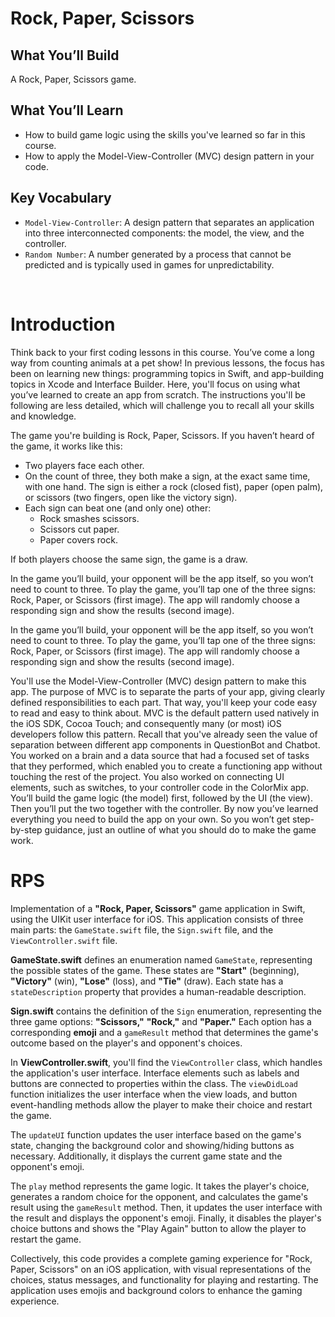 # Rock, Paper, Scissors

## What You’ll Build
A Rock, Paper, Scissors game.

## What You’ll Learn
- How to build game logic using the skills you've learned so far in this course.
- How to apply the Model-View-Controller (MVC) design pattern in your code.

## Key Vocabulary
- `Model-View-Controller`: A design pattern that separates an application into three interconnected components: the model, the view, and the controller.
- `Random Number`: A number generated by a process that cannot be predicted and is typically used in games for unpredictability.

 
# Introduction
Think back to your first coding lessons in this course. You’ve come a long way from counting animals at a pet show!
In previous lessons, the focus has been on learning new things: programming topics in Swift, and app-building topics in Xcode and​ Interface Builder. Here, you'll focus on using what you’ve learned to create an​ app from scratch. The instructions you'll be following are less detailed, which will challenge you to recall all your skills and knowledge.

The game you're building is Rock, Paper, Scissors. If you haven’t heard of the game, it works like this:

- Two players face each other.
- On the count of three, they both make a sign, at the exact same time, with one hand. The sign is either a rock (closed fist), paper (open palm), or scissors (two fingers, open like the victory sign).
- Each sign can beat one (and only one) other:
    - Rock smashes scissors.
    - Scissors cut paper.
    - Paper covers rock.

If both players choose the same sign, the game is a draw.

In the game you’ll build, your opponent will be the app itself, so you won’t need to count to three. To play the game, you’ll tap one of the three signs: Rock, Paper, or Scissors (first image).
The app will randomly choose a responding sign and show the results (second image).

In the game you’ll build, your opponent will be the app itself, so you won’t need to count to three. To play the game, you’ll tap one of the three signs: Rock, Paper, or Scissors (first image).
The app will randomly choose a responding sign and show the results (second image).

You'll use the Model-View-Controller (MVC) design pattern to make this app. The purpose of MVC is to separate the parts of your app, giving clearly defined responsibilities to each part. That way, you'll keep your code easy to read and easy to think about. MVC is the default pattern used natively in the iOS SDK, Cocoa Touch; and consequently many (or most) iOS developers follow this pattern.
Recall that you've already seen the value of separation between different app components in QuestionBot and Chatbot. You worked on a brain and a data source that had a focused set of tasks that they performed, which enabled you to create a functioning app without touching the rest of the project. You also worked on connecting UI elements, such as switches, to your controller code in the ColorMix app.
You’ll build the game logic (the model) first, followed by the UI (the view). Then you’ll put the two together with the controller. By now you’ve learned everything you need to build the app on your own. So you won’t get step-by-step guidance, just an outline of what you should do to make the game work. 

# RPS 



Implementation of a **"Rock, Paper, Scissors"** game application in Swift, using the UIKit user interface for iOS. This application consists of three main parts: the `GameState.swift` file, the `Sign.swift` file, and the `ViewController.swift` file.

**GameState.swift** defines an enumeration named `GameState`, representing the possible states of the game. These states are **"Start"** (beginning), **"Victory"** (win), **"Lose"** (loss), and **"Tie"** (draw). Each state has a `stateDescription` property that provides a human-readable description.

**Sign.swift** contains the definition of the `Sign` enumeration, representing the three game options: **"Scissors,"** **"Rock,"** and **"Paper."** Each option has a corresponding **emoji** and a `gameResult` method that determines the game's outcome based on the player's and opponent's choices.

In **ViewController.swift**, you'll find the `ViewController` class, which handles the application's user interface. Interface elements such as labels and buttons are connected to properties within the class. The `viewDidLoad` function initializes the user interface when the view loads, and button event-handling methods allow the player to make their choice and restart the game.

The `updateUI` function updates the user interface based on the game's state, changing the background color and showing/hiding buttons as necessary. Additionally, it displays the current game state and the opponent's emoji.

The `play` method represents the game logic. It takes the player's choice, generates a random choice for the opponent, and calculates the game's result using the `gameResult` method. Then, it updates the user interface with the result and displays the opponent's emoji. Finally, it disables the player's choice buttons and shows the "Play Again" button to allow the player to restart the game.

Collectively, this code provides a complete gaming experience for "Rock, Paper, Scissors" on an iOS application, with visual representations of the choices, status messages, and functionality for playing and restarting. The application uses emojis and background colors to enhance the gaming experience.

